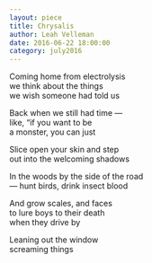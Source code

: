 ```yaml
---
layout: piece
title: Chrysalis
author: Leah Velleman
date: 2016-06-22 18:00:00
category: july2016
---
```


Coming home from electrolysis<br>
we think about the things<br>
we wish someone had told us<br>

Back when we still had time —<br>
like, “if you want to be<br>
a monster, you can just<br>

Slice open your skin and step <br>
out into the welcoming shadows<br>

In the woods by the side of the road<br>
— hunt birds, drink insect blood<br>

And grow scales, and faces<br>
to lure boys to their death<br>
when they drive by <br>

Leaning out the window<br>
screaming things<br>
